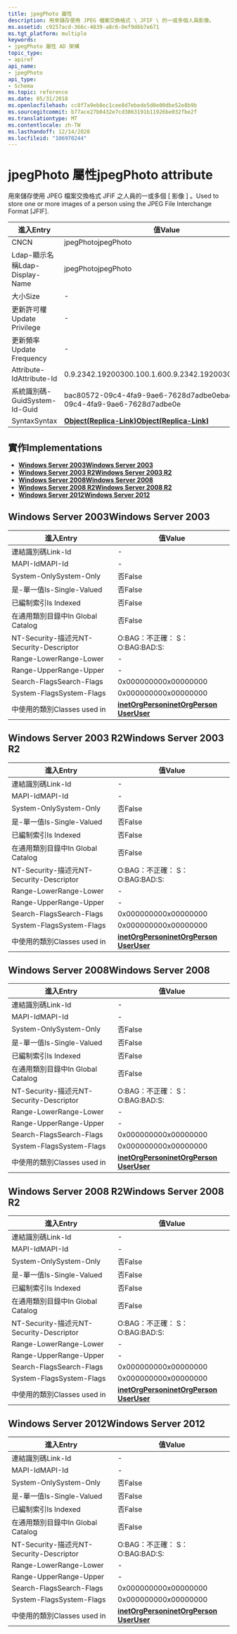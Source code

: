 ```yaml
---
title: jpegPhoto 屬性
description: 用來儲存使用 JPEG 檔案交換格式 \ JFIF \ 的一或多個人員影像。
ms.assetid: c9257acd-366c-4839-a8c6-0ef9d6b7e671
ms.tgt_platform: multiple
keywords:
- jpegPhoto 屬性 AD 架構
topic_type:
- apiref
api_name:
- jpegPhoto
api_type:
- Schema
ms.topic: reference
ms.date: 05/31/2018
ms.openlocfilehash: cc8f7a9eb8ec1cee8d7ebede5d0e00dbe52e8b9b
ms.sourcegitcommit: b77ace27b0432e7cd3863191b11926be032fbe2f
ms.translationtype: MT
ms.contentlocale: zh-TW
ms.lasthandoff: 12/14/2020
ms.locfileid: "106970244"
---
```

# <a name="jpegphoto-attribute"></a><span data-ttu-id="39fcd-104">jpegPhoto 屬性</span><span class="sxs-lookup"><span data-stu-id="39fcd-104">jpegPhoto attribute</span></span>

<span data-ttu-id="39fcd-105">用來儲存使用 JPEG 檔案交換格式 JFIF 之人員的一或多個 \[ 影像 \] 。</span><span class="sxs-lookup"><span data-stu-id="39fcd-105">Used to store one or more images of a person using the JPEG File Interchange Format \[JFIF\].</span></span>



| <span data-ttu-id="39fcd-106">進入</span><span class="sxs-lookup"><span data-stu-id="39fcd-106">Entry</span></span> | <span data-ttu-id="39fcd-107">值</span><span class="sxs-lookup"><span data-stu-id="39fcd-107">Value</span></span> |
|-------------------|-------------------------------------------------------|
| <span data-ttu-id="39fcd-108">CN</span><span class="sxs-lookup"><span data-stu-id="39fcd-108">CN</span></span>                | <span data-ttu-id="39fcd-109">jpegPhoto</span><span class="sxs-lookup"><span data-stu-id="39fcd-109">jpegPhoto</span></span>                                             |
| <span data-ttu-id="39fcd-110">Ldap-顯示名稱</span><span class="sxs-lookup"><span data-stu-id="39fcd-110">Ldap-Display-Name</span></span> | <span data-ttu-id="39fcd-111">jpegPhoto</span><span class="sxs-lookup"><span data-stu-id="39fcd-111">jpegPhoto</span></span>                                             |
| <span data-ttu-id="39fcd-112">大小</span><span class="sxs-lookup"><span data-stu-id="39fcd-112">Size</span></span>              | \-                                                    |
| <span data-ttu-id="39fcd-113">更新許可權</span><span class="sxs-lookup"><span data-stu-id="39fcd-113">Update Privilege</span></span>  | \-                                                    |
| <span data-ttu-id="39fcd-114">更新頻率</span><span class="sxs-lookup"><span data-stu-id="39fcd-114">Update Frequency</span></span>  | \-                                                    |
| <span data-ttu-id="39fcd-115">Attribute-Id</span><span class="sxs-lookup"><span data-stu-id="39fcd-115">Attribute-Id</span></span>      | <span data-ttu-id="39fcd-116">0.9.2342.19200300.100.1.60</span><span class="sxs-lookup"><span data-stu-id="39fcd-116">0.9.2342.19200300.100.1.60</span></span>                            |
| <span data-ttu-id="39fcd-117">系統識別碼-Guid</span><span class="sxs-lookup"><span data-stu-id="39fcd-117">System-Id-Guid</span></span>    | <span data-ttu-id="39fcd-118">bac80572-09c4-4fa9-9ae6-7628d7adbe0e</span><span class="sxs-lookup"><span data-stu-id="39fcd-118">bac80572-09c4-4fa9-9ae6-7628d7adbe0e</span></span>                  |
| <span data-ttu-id="39fcd-119">Syntax</span><span class="sxs-lookup"><span data-stu-id="39fcd-119">Syntax</span></span>            | [<span data-ttu-id="39fcd-120">**Object(Replica-Link)**</span><span class="sxs-lookup"><span data-stu-id="39fcd-120">**Object(Replica-Link)**</span></span>](s-object-replica-link.md) |



## <a name="implementations"></a><span data-ttu-id="39fcd-121">實作</span><span class="sxs-lookup"><span data-stu-id="39fcd-121">Implementations</span></span>

-   [<span data-ttu-id="39fcd-122">**Windows Server 2003**</span><span class="sxs-lookup"><span data-stu-id="39fcd-122">**Windows Server 2003**</span></span>](#windows-server-2003)
-   [<span data-ttu-id="39fcd-123">**Windows Server 2003 R2**</span><span class="sxs-lookup"><span data-stu-id="39fcd-123">**Windows Server 2003 R2**</span></span>](#windows-server-2003-r2)
-   [<span data-ttu-id="39fcd-124">**Windows Server 2008**</span><span class="sxs-lookup"><span data-stu-id="39fcd-124">**Windows Server 2008**</span></span>](#windows-server-2008)
-   [<span data-ttu-id="39fcd-125">**Windows Server 2008 R2**</span><span class="sxs-lookup"><span data-stu-id="39fcd-125">**Windows Server 2008 R2**</span></span>](#windows-server-2008-r2)
-   [<span data-ttu-id="39fcd-126">**Windows Server 2012**</span><span class="sxs-lookup"><span data-stu-id="39fcd-126">**Windows Server 2012**</span></span>](#windows-server-2012)

## <a name="windows-server-2003"></a><span data-ttu-id="39fcd-127">Windows Server 2003</span><span class="sxs-lookup"><span data-stu-id="39fcd-127">Windows Server 2003</span></span>



| <span data-ttu-id="39fcd-128">進入</span><span class="sxs-lookup"><span data-stu-id="39fcd-128">Entry</span></span> | <span data-ttu-id="39fcd-129">值</span><span class="sxs-lookup"><span data-stu-id="39fcd-129">Value</span></span> |
|------------------------|---------------------------------------------------------------------------------------|
| <span data-ttu-id="39fcd-130">連結識別碼</span><span class="sxs-lookup"><span data-stu-id="39fcd-130">Link-Id</span></span>                | \-                                                                                    |
| <span data-ttu-id="39fcd-131">MAPI-Id</span><span class="sxs-lookup"><span data-stu-id="39fcd-131">MAPI-Id</span></span>                | \-                                                                                    |
| <span data-ttu-id="39fcd-132">System-Only</span><span class="sxs-lookup"><span data-stu-id="39fcd-132">System-Only</span></span>            | <span data-ttu-id="39fcd-133">否</span><span class="sxs-lookup"><span data-stu-id="39fcd-133">False</span></span>                                                                                 |
| <span data-ttu-id="39fcd-134">是-單一值</span><span class="sxs-lookup"><span data-stu-id="39fcd-134">Is-Single-Valued</span></span>       | <span data-ttu-id="39fcd-135">否</span><span class="sxs-lookup"><span data-stu-id="39fcd-135">False</span></span>                                                                                 |
| <span data-ttu-id="39fcd-136">已編制索引</span><span class="sxs-lookup"><span data-stu-id="39fcd-136">Is Indexed</span></span>             | <span data-ttu-id="39fcd-137">否</span><span class="sxs-lookup"><span data-stu-id="39fcd-137">False</span></span>                                                                                 |
| <span data-ttu-id="39fcd-138">在通用類別目錄中</span><span class="sxs-lookup"><span data-stu-id="39fcd-138">In Global Catalog</span></span>      | <span data-ttu-id="39fcd-139">否</span><span class="sxs-lookup"><span data-stu-id="39fcd-139">False</span></span>                                                                                 |
| <span data-ttu-id="39fcd-140">NT-Security-描述元</span><span class="sxs-lookup"><span data-stu-id="39fcd-140">NT-Security-Descriptor</span></span> | <span data-ttu-id="39fcd-141">O:BAG：不正確： S：</span><span class="sxs-lookup"><span data-stu-id="39fcd-141">O:BAG:BAD:S:</span></span>                                                                          |
| <span data-ttu-id="39fcd-142">Range-Lower</span><span class="sxs-lookup"><span data-stu-id="39fcd-142">Range-Lower</span></span>            | \-                                                                                    |
| <span data-ttu-id="39fcd-143">Range-Upper</span><span class="sxs-lookup"><span data-stu-id="39fcd-143">Range-Upper</span></span>            | \-                                                                                    |
| <span data-ttu-id="39fcd-144">Search-Flags</span><span class="sxs-lookup"><span data-stu-id="39fcd-144">Search-Flags</span></span>           | <span data-ttu-id="39fcd-145">0x00000000</span><span class="sxs-lookup"><span data-stu-id="39fcd-145">0x00000000</span></span>                                                                            |
| <span data-ttu-id="39fcd-146">System-Flags</span><span class="sxs-lookup"><span data-stu-id="39fcd-146">System-Flags</span></span>           | <span data-ttu-id="39fcd-147">0x00000000</span><span class="sxs-lookup"><span data-stu-id="39fcd-147">0x00000000</span></span>                                                                            |
| <span data-ttu-id="39fcd-148">中使用的類別</span><span class="sxs-lookup"><span data-stu-id="39fcd-148">Classes used in</span></span>        | [<span data-ttu-id="39fcd-149">**inetOrgPerson**</span><span class="sxs-lookup"><span data-stu-id="39fcd-149">**inetOrgPerson**</span></span>](c-inetorgperson.md)<br/> [<span data-ttu-id="39fcd-150">**User**</span><span class="sxs-lookup"><span data-stu-id="39fcd-150">**User**</span></span>](c-user.md)<br/> |



## <a name="windows-server-2003-r2"></a><span data-ttu-id="39fcd-151">Windows Server 2003 R2</span><span class="sxs-lookup"><span data-stu-id="39fcd-151">Windows Server 2003 R2</span></span>



| <span data-ttu-id="39fcd-152">進入</span><span class="sxs-lookup"><span data-stu-id="39fcd-152">Entry</span></span> | <span data-ttu-id="39fcd-153">值</span><span class="sxs-lookup"><span data-stu-id="39fcd-153">Value</span></span> |
|------------------------|---------------------------------------------------------------------------------------|
| <span data-ttu-id="39fcd-154">連結識別碼</span><span class="sxs-lookup"><span data-stu-id="39fcd-154">Link-Id</span></span>                | \-                                                                                    |
| <span data-ttu-id="39fcd-155">MAPI-Id</span><span class="sxs-lookup"><span data-stu-id="39fcd-155">MAPI-Id</span></span>                | \-                                                                                    |
| <span data-ttu-id="39fcd-156">System-Only</span><span class="sxs-lookup"><span data-stu-id="39fcd-156">System-Only</span></span>            | <span data-ttu-id="39fcd-157">否</span><span class="sxs-lookup"><span data-stu-id="39fcd-157">False</span></span>                                                                                 |
| <span data-ttu-id="39fcd-158">是-單一值</span><span class="sxs-lookup"><span data-stu-id="39fcd-158">Is-Single-Valued</span></span>       | <span data-ttu-id="39fcd-159">否</span><span class="sxs-lookup"><span data-stu-id="39fcd-159">False</span></span>                                                                                 |
| <span data-ttu-id="39fcd-160">已編制索引</span><span class="sxs-lookup"><span data-stu-id="39fcd-160">Is Indexed</span></span>             | <span data-ttu-id="39fcd-161">否</span><span class="sxs-lookup"><span data-stu-id="39fcd-161">False</span></span>                                                                                 |
| <span data-ttu-id="39fcd-162">在通用類別目錄中</span><span class="sxs-lookup"><span data-stu-id="39fcd-162">In Global Catalog</span></span>      | <span data-ttu-id="39fcd-163">否</span><span class="sxs-lookup"><span data-stu-id="39fcd-163">False</span></span>                                                                                 |
| <span data-ttu-id="39fcd-164">NT-Security-描述元</span><span class="sxs-lookup"><span data-stu-id="39fcd-164">NT-Security-Descriptor</span></span> | <span data-ttu-id="39fcd-165">O:BAG：不正確： S：</span><span class="sxs-lookup"><span data-stu-id="39fcd-165">O:BAG:BAD:S:</span></span>                                                                          |
| <span data-ttu-id="39fcd-166">Range-Lower</span><span class="sxs-lookup"><span data-stu-id="39fcd-166">Range-Lower</span></span>            | \-                                                                                    |
| <span data-ttu-id="39fcd-167">Range-Upper</span><span class="sxs-lookup"><span data-stu-id="39fcd-167">Range-Upper</span></span>            | \-                                                                                    |
| <span data-ttu-id="39fcd-168">Search-Flags</span><span class="sxs-lookup"><span data-stu-id="39fcd-168">Search-Flags</span></span>           | <span data-ttu-id="39fcd-169">0x00000000</span><span class="sxs-lookup"><span data-stu-id="39fcd-169">0x00000000</span></span>                                                                            |
| <span data-ttu-id="39fcd-170">System-Flags</span><span class="sxs-lookup"><span data-stu-id="39fcd-170">System-Flags</span></span>           | <span data-ttu-id="39fcd-171">0x00000000</span><span class="sxs-lookup"><span data-stu-id="39fcd-171">0x00000000</span></span>                                                                            |
| <span data-ttu-id="39fcd-172">中使用的類別</span><span class="sxs-lookup"><span data-stu-id="39fcd-172">Classes used in</span></span>        | [<span data-ttu-id="39fcd-173">**inetOrgPerson**</span><span class="sxs-lookup"><span data-stu-id="39fcd-173">**inetOrgPerson**</span></span>](c-inetorgperson.md)<br/> [<span data-ttu-id="39fcd-174">**User**</span><span class="sxs-lookup"><span data-stu-id="39fcd-174">**User**</span></span>](c-user.md)<br/> |



## <a name="windows-server-2008"></a><span data-ttu-id="39fcd-175">Windows Server 2008</span><span class="sxs-lookup"><span data-stu-id="39fcd-175">Windows Server 2008</span></span>



| <span data-ttu-id="39fcd-176">進入</span><span class="sxs-lookup"><span data-stu-id="39fcd-176">Entry</span></span> | <span data-ttu-id="39fcd-177">值</span><span class="sxs-lookup"><span data-stu-id="39fcd-177">Value</span></span> |
|------------------------|---------------------------------------------------------------------------------------|
| <span data-ttu-id="39fcd-178">連結識別碼</span><span class="sxs-lookup"><span data-stu-id="39fcd-178">Link-Id</span></span>                | \-                                                                                    |
| <span data-ttu-id="39fcd-179">MAPI-Id</span><span class="sxs-lookup"><span data-stu-id="39fcd-179">MAPI-Id</span></span>                | \-                                                                                    |
| <span data-ttu-id="39fcd-180">System-Only</span><span class="sxs-lookup"><span data-stu-id="39fcd-180">System-Only</span></span>            | <span data-ttu-id="39fcd-181">否</span><span class="sxs-lookup"><span data-stu-id="39fcd-181">False</span></span>                                                                                 |
| <span data-ttu-id="39fcd-182">是-單一值</span><span class="sxs-lookup"><span data-stu-id="39fcd-182">Is-Single-Valued</span></span>       | <span data-ttu-id="39fcd-183">否</span><span class="sxs-lookup"><span data-stu-id="39fcd-183">False</span></span>                                                                                 |
| <span data-ttu-id="39fcd-184">已編制索引</span><span class="sxs-lookup"><span data-stu-id="39fcd-184">Is Indexed</span></span>             | <span data-ttu-id="39fcd-185">否</span><span class="sxs-lookup"><span data-stu-id="39fcd-185">False</span></span>                                                                                 |
| <span data-ttu-id="39fcd-186">在通用類別目錄中</span><span class="sxs-lookup"><span data-stu-id="39fcd-186">In Global Catalog</span></span>      | <span data-ttu-id="39fcd-187">否</span><span class="sxs-lookup"><span data-stu-id="39fcd-187">False</span></span>                                                                                 |
| <span data-ttu-id="39fcd-188">NT-Security-描述元</span><span class="sxs-lookup"><span data-stu-id="39fcd-188">NT-Security-Descriptor</span></span> | <span data-ttu-id="39fcd-189">O:BAG：不正確： S：</span><span class="sxs-lookup"><span data-stu-id="39fcd-189">O:BAG:BAD:S:</span></span>                                                                          |
| <span data-ttu-id="39fcd-190">Range-Lower</span><span class="sxs-lookup"><span data-stu-id="39fcd-190">Range-Lower</span></span>            | \-                                                                                    |
| <span data-ttu-id="39fcd-191">Range-Upper</span><span class="sxs-lookup"><span data-stu-id="39fcd-191">Range-Upper</span></span>            | \-                                                                                    |
| <span data-ttu-id="39fcd-192">Search-Flags</span><span class="sxs-lookup"><span data-stu-id="39fcd-192">Search-Flags</span></span>           | <span data-ttu-id="39fcd-193">0x00000000</span><span class="sxs-lookup"><span data-stu-id="39fcd-193">0x00000000</span></span>                                                                            |
| <span data-ttu-id="39fcd-194">System-Flags</span><span class="sxs-lookup"><span data-stu-id="39fcd-194">System-Flags</span></span>           | <span data-ttu-id="39fcd-195">0x00000000</span><span class="sxs-lookup"><span data-stu-id="39fcd-195">0x00000000</span></span>                                                                            |
| <span data-ttu-id="39fcd-196">中使用的類別</span><span class="sxs-lookup"><span data-stu-id="39fcd-196">Classes used in</span></span>        | [<span data-ttu-id="39fcd-197">**inetOrgPerson**</span><span class="sxs-lookup"><span data-stu-id="39fcd-197">**inetOrgPerson**</span></span>](c-inetorgperson.md)<br/> [<span data-ttu-id="39fcd-198">**User**</span><span class="sxs-lookup"><span data-stu-id="39fcd-198">**User**</span></span>](c-user.md)<br/> |



## <a name="windows-server-2008-r2"></a><span data-ttu-id="39fcd-199">Windows Server 2008 R2</span><span class="sxs-lookup"><span data-stu-id="39fcd-199">Windows Server 2008 R2</span></span>



| <span data-ttu-id="39fcd-200">進入</span><span class="sxs-lookup"><span data-stu-id="39fcd-200">Entry</span></span> | <span data-ttu-id="39fcd-201">值</span><span class="sxs-lookup"><span data-stu-id="39fcd-201">Value</span></span> |
|------------------------|---------------------------------------------------------------------------------------|
| <span data-ttu-id="39fcd-202">連結識別碼</span><span class="sxs-lookup"><span data-stu-id="39fcd-202">Link-Id</span></span>                | \-                                                                                    |
| <span data-ttu-id="39fcd-203">MAPI-Id</span><span class="sxs-lookup"><span data-stu-id="39fcd-203">MAPI-Id</span></span>                | \-                                                                                    |
| <span data-ttu-id="39fcd-204">System-Only</span><span class="sxs-lookup"><span data-stu-id="39fcd-204">System-Only</span></span>            | <span data-ttu-id="39fcd-205">否</span><span class="sxs-lookup"><span data-stu-id="39fcd-205">False</span></span>                                                                                 |
| <span data-ttu-id="39fcd-206">是-單一值</span><span class="sxs-lookup"><span data-stu-id="39fcd-206">Is-Single-Valued</span></span>       | <span data-ttu-id="39fcd-207">否</span><span class="sxs-lookup"><span data-stu-id="39fcd-207">False</span></span>                                                                                 |
| <span data-ttu-id="39fcd-208">已編制索引</span><span class="sxs-lookup"><span data-stu-id="39fcd-208">Is Indexed</span></span>             | <span data-ttu-id="39fcd-209">否</span><span class="sxs-lookup"><span data-stu-id="39fcd-209">False</span></span>                                                                                 |
| <span data-ttu-id="39fcd-210">在通用類別目錄中</span><span class="sxs-lookup"><span data-stu-id="39fcd-210">In Global Catalog</span></span>      | <span data-ttu-id="39fcd-211">否</span><span class="sxs-lookup"><span data-stu-id="39fcd-211">False</span></span>                                                                                 |
| <span data-ttu-id="39fcd-212">NT-Security-描述元</span><span class="sxs-lookup"><span data-stu-id="39fcd-212">NT-Security-Descriptor</span></span> | <span data-ttu-id="39fcd-213">O:BAG：不正確： S：</span><span class="sxs-lookup"><span data-stu-id="39fcd-213">O:BAG:BAD:S:</span></span>                                                                          |
| <span data-ttu-id="39fcd-214">Range-Lower</span><span class="sxs-lookup"><span data-stu-id="39fcd-214">Range-Lower</span></span>            | \-                                                                                    |
| <span data-ttu-id="39fcd-215">Range-Upper</span><span class="sxs-lookup"><span data-stu-id="39fcd-215">Range-Upper</span></span>            | \-                                                                                    |
| <span data-ttu-id="39fcd-216">Search-Flags</span><span class="sxs-lookup"><span data-stu-id="39fcd-216">Search-Flags</span></span>           | <span data-ttu-id="39fcd-217">0x00000000</span><span class="sxs-lookup"><span data-stu-id="39fcd-217">0x00000000</span></span>                                                                            |
| <span data-ttu-id="39fcd-218">System-Flags</span><span class="sxs-lookup"><span data-stu-id="39fcd-218">System-Flags</span></span>           | <span data-ttu-id="39fcd-219">0x00000000</span><span class="sxs-lookup"><span data-stu-id="39fcd-219">0x00000000</span></span>                                                                            |
| <span data-ttu-id="39fcd-220">中使用的類別</span><span class="sxs-lookup"><span data-stu-id="39fcd-220">Classes used in</span></span>        | [<span data-ttu-id="39fcd-221">**inetOrgPerson**</span><span class="sxs-lookup"><span data-stu-id="39fcd-221">**inetOrgPerson**</span></span>](c-inetorgperson.md)<br/> [<span data-ttu-id="39fcd-222">**User**</span><span class="sxs-lookup"><span data-stu-id="39fcd-222">**User**</span></span>](c-user.md)<br/> |



## <a name="windows-server-2012"></a><span data-ttu-id="39fcd-223">Windows Server 2012</span><span class="sxs-lookup"><span data-stu-id="39fcd-223">Windows Server 2012</span></span>



| <span data-ttu-id="39fcd-224">進入</span><span class="sxs-lookup"><span data-stu-id="39fcd-224">Entry</span></span> | <span data-ttu-id="39fcd-225">值</span><span class="sxs-lookup"><span data-stu-id="39fcd-225">Value</span></span> |
|------------------------|---------------------------------------------------------------------------------------|
| <span data-ttu-id="39fcd-226">連結識別碼</span><span class="sxs-lookup"><span data-stu-id="39fcd-226">Link-Id</span></span>                | \-                                                                                    |
| <span data-ttu-id="39fcd-227">MAPI-Id</span><span class="sxs-lookup"><span data-stu-id="39fcd-227">MAPI-Id</span></span>                | \-                                                                                    |
| <span data-ttu-id="39fcd-228">System-Only</span><span class="sxs-lookup"><span data-stu-id="39fcd-228">System-Only</span></span>            | <span data-ttu-id="39fcd-229">否</span><span class="sxs-lookup"><span data-stu-id="39fcd-229">False</span></span>                                                                                 |
| <span data-ttu-id="39fcd-230">是-單一值</span><span class="sxs-lookup"><span data-stu-id="39fcd-230">Is-Single-Valued</span></span>       | <span data-ttu-id="39fcd-231">否</span><span class="sxs-lookup"><span data-stu-id="39fcd-231">False</span></span>                                                                                 |
| <span data-ttu-id="39fcd-232">已編制索引</span><span class="sxs-lookup"><span data-stu-id="39fcd-232">Is Indexed</span></span>             | <span data-ttu-id="39fcd-233">否</span><span class="sxs-lookup"><span data-stu-id="39fcd-233">False</span></span>                                                                                 |
| <span data-ttu-id="39fcd-234">在通用類別目錄中</span><span class="sxs-lookup"><span data-stu-id="39fcd-234">In Global Catalog</span></span>      | <span data-ttu-id="39fcd-235">否</span><span class="sxs-lookup"><span data-stu-id="39fcd-235">False</span></span>                                                                                 |
| <span data-ttu-id="39fcd-236">NT-Security-描述元</span><span class="sxs-lookup"><span data-stu-id="39fcd-236">NT-Security-Descriptor</span></span> | <span data-ttu-id="39fcd-237">O:BAG：不正確： S：</span><span class="sxs-lookup"><span data-stu-id="39fcd-237">O:BAG:BAD:S:</span></span>                                                                          |
| <span data-ttu-id="39fcd-238">Range-Lower</span><span class="sxs-lookup"><span data-stu-id="39fcd-238">Range-Lower</span></span>            | \-                                                                                    |
| <span data-ttu-id="39fcd-239">Range-Upper</span><span class="sxs-lookup"><span data-stu-id="39fcd-239">Range-Upper</span></span>            | \-                                                                                    |
| <span data-ttu-id="39fcd-240">Search-Flags</span><span class="sxs-lookup"><span data-stu-id="39fcd-240">Search-Flags</span></span>           | <span data-ttu-id="39fcd-241">0x00000000</span><span class="sxs-lookup"><span data-stu-id="39fcd-241">0x00000000</span></span>                                                                            |
| <span data-ttu-id="39fcd-242">System-Flags</span><span class="sxs-lookup"><span data-stu-id="39fcd-242">System-Flags</span></span>           | <span data-ttu-id="39fcd-243">0x00000000</span><span class="sxs-lookup"><span data-stu-id="39fcd-243">0x00000000</span></span>                                                                            |
| <span data-ttu-id="39fcd-244">中使用的類別</span><span class="sxs-lookup"><span data-stu-id="39fcd-244">Classes used in</span></span>        | [<span data-ttu-id="39fcd-245">**inetOrgPerson**</span><span class="sxs-lookup"><span data-stu-id="39fcd-245">**inetOrgPerson**</span></span>](c-inetorgperson.md)<br/> [<span data-ttu-id="39fcd-246">**User**</span><span class="sxs-lookup"><span data-stu-id="39fcd-246">**User**</span></span>](c-user.md)<br/> |



 

 





